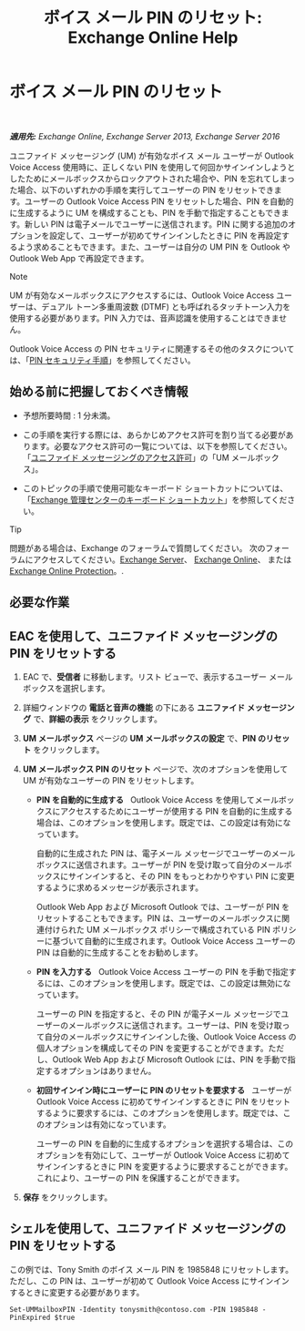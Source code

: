 ﻿---
title: 'ボイス メール PIN のリセット: Exchange Online Help'
TOCTitle: ボイス メール PIN のリセット
ms:assetid: bf07e6e7-01d2-4933-bff5-c615cc21a480
ms:mtpsurl: https://technet.microsoft.com/ja-jp/library/Bb124404(v=EXCHG.150)
ms:contentKeyID: 50555864
ms.date: 05/22/2018
mtps_version: v=EXCHG.150
f1_keywords:
- Microsoft.Exchange.Management.SnapIn.Esm.Recipients.ResetUnifiedMessagingPinPropertyControl
ms.translationtype: HT
---

# ボイス メール PIN のリセット

 

_**適用先:** Exchange Online, Exchange Server 2013, Exchange Server 2016_

ユニファイド メッセージング (UM) が有効なボイス メール ユーザーが Outlook Voice Access 使用時に、正しくない PIN を使用して何回かサインインしようとしたためにメールボックスからロックアウトされた場合や、PIN を忘れてしまった場合、以下のいずれかの手順を実行してユーザーの PIN をリセットできます。ユーザーの Outlook Voice Access PIN をリセットした場合、PIN を自動的に生成するように UM を構成することも、PIN を手動で指定することもできます。新しい PIN は電子メールでユーザーに送信されます。PIN に関する追加のオプションを設定して、ユーザーが初めてサインインしたときに PIN を再設定するよう求めることもできます。また、ユーザーは自分の UM PIN を Outlook や Outlook Web App で再設定できます。


> [!NOTE]
> UM が有効なメールボックスにアクセスするには、Outlook Voice Access ユーザーは、デュアル トーン多重周波数 (DTMF) とも呼ばれるタッチトーン入力を使用する必要があります。PIN 入力では、音声認識を使用することはできません。



Outlook Voice Access の PIN セキュリティに関連するその他のタスクについては、「[PIN セキュリティ手順](pin-security-procedures-exchange-2013-help.md)」を参照してください。

## 始める前に把握しておくべき情報

  - 予想所要時間 : 1 分未満。

  - この手順を実行する際には、あらかじめアクセス許可を割り当てる必要があります。必要なアクセス許可の一覧については、以下を参照してください。「[ユニファイド メッセージングのアクセス許可](unified-messaging-permissions-exchange-2013-help.md)」の「UM メールボックス」。

  - このトピックの手順で使用可能なキーボード ショートカットについては、「[Exchange 管理センターのキーボード ショートカット](keyboard-shortcuts-in-the-exchange-admin-center-exchange-online-protection-help.md)」を参照してください。


> [!TIP]
> 問題がある場合は、Exchange のフォーラムで質問してください。 次のフォーラムにアクセスしてください。<A href="https://go.microsoft.com/fwlink/p/?linkid=60612">Exchange Server</A>、 <A href="https://go.microsoft.com/fwlink/p/?linkid=267542">Exchange Online</A>、 または <A href="https://go.microsoft.com/fwlink/p/?linkid=285351">Exchange Online Protection</A>。.



## 必要な作業

## EAC を使用して、ユニファイド メッセージングの PIN をリセットする

1.  EAC で、<strong>受信者</strong> に移動します。リスト ビューで、表示するユーザー メールボックスを選択します。

2.  詳細ウィンドウの <strong>電話と音声の機能</strong> の下にある <strong>ユニファイド メッセージング</strong> で、<strong>詳細の表示</strong> をクリックします。

3.  <strong>UM メールボックス</strong> ページの <strong>UM メールボックスの設定</strong> で、<strong>PIN のリセット</strong> をクリックします。

4.  <strong>UM メールボックス PIN のリセット</strong> ページで、次のオプションを使用して UM が有効なユーザーの PIN をリセットします。
    
      - <strong>PIN を自動的に生成する</strong>   Outlook Voice Access を使用してメールボックスにアクセスするためにユーザーが使用する PIN を自動的に生成する場合は、このオプションを使用します。既定では、この設定は有効になっています。
        
        自動的に生成された PIN は、電子メール メッセージでユーザーのメールボックスに送信されます。ユーザーが PIN を受け取って自分のメールボックスにサインインすると、その PIN をもっとわかりやすい PIN に変更するように求めるメッセージが表示されます。
        
        Outlook Web App および Microsoft Outlook では、ユーザーが PIN をリセットすることもできます。PIN は、ユーザーのメールボックスに関連付けられた UM メールボックス ポリシーで構成されている PIN ポリシーに基づいて自動的に生成されます。Outlook Voice Access ユーザーの PIN は自動的に生成することをお勧めします。
    
      - <strong>PIN を入力する</strong>   Outlook Voice Access ユーザーの PIN を手動で指定するには、このオプションを使用します。既定では、この設定は無効になっています。
        
        ユーザーの PIN を指定すると、その PIN が電子メール メッセージでユーザーのメールボックスに送信されます。ユーザーは、PIN を受け取って自分のメールボックスにサインインした後、Outlook Voice Access の個人オプションを構成してその PIN を変更することができます。ただし、Outlook Web App および Microsoft Outlook には、PIN を手動で指定するオプションはありません。
    
      - <strong>初回サインイン時にユーザーに PIN のリセットを要求する</strong>   ユーザーが Outlook Voice Access に初めてサインインするときに PIN をリセットするように要求するには、このオプションを使用します。既定では、このオプションは有効になっています。
        
        ユーザーの PIN を自動的に生成するオプションを選択する場合は、このオプションを有効にして、ユーザーが Outlook Voice Access に初めてサインインするときに PIN を変更するように要求することができます。これにより、ユーザーの PIN を保護することができます。

5.  <strong>保存</strong> をクリックします。

## シェルを使用して、ユニファイド メッセージングの PIN をリセットする

この例では、Tony Smith のボイス メール PIN を 1985848 にリセットします。ただし、この PIN は、ユーザーが初めて Outlook Voice Access にサインインするときに変更する必要があります。

    Set-UMMailboxPIN -Identity tonysmith@contoso.com -PIN 1985848 -PinExpired $true

